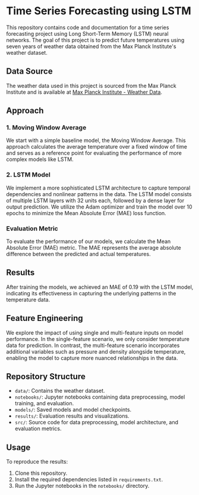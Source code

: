 # Time Series Forecasting using LSTM

This repository contains code and documentation for a time series forecasting project using Long Short-Term Memory (LSTM) neural networks. The goal of this project is to predict future temperatures using seven years of weather data obtained from the Max Planck Institute's weather dataset.

## Data Source

The weather data used in this project is sourced from the Max Planck Institute and is available at [Max Planck Institute - Weather Data](https://www.bgc-jena.mpg.de/wetter/).

## Approach

### 1. Moving Window Average

We start with a simple baseline model, the Moving Window Average. This approach calculates the average temperature over a fixed window of time and serves as a reference point for evaluating the performance of more complex models like LSTM.

### 2. LSTM Model

We implement a more sophisticated LSTM architecture to capture temporal dependencies and nonlinear patterns in the data. The LSTM model consists of multiple LSTM layers with 32 units each, followed by a dense layer for output prediction. We utilize the Adam optimizer and train the model over 10 epochs to minimize the Mean Absolute Error (MAE) loss function.

### Evaluation Metric

To evaluate the performance of our models, we calculate the Mean Absolute Error (MAE) metric. The MAE represents the average absolute difference between the predicted and actual temperatures.

## Results

After training the models, we achieved an MAE of 0.19 with the LSTM model, indicating its effectiveness in capturing the underlying patterns in the temperature data.

## Feature Engineering

We explore the impact of using single and multi-feature inputs on model performance. In the single-feature scenario, we only consider temperature data for prediction. In contrast, the multi-feature scenario incorporates additional variables such as pressure and density alongside temperature, enabling the model to capture more nuanced relationships in the data.

## Repository Structure

- `data/`: Contains the weather dataset.
- `notebooks/`: Jupyter notebooks containing data preprocessing, model training, and evaluation.
- `models/`: Saved models and model checkpoints.
- `results/`: Evaluation results and visualizations.
- `src/`: Source code for data preprocessing, model architecture, and evaluation metrics.

## Usage

To reproduce the results:

1. Clone this repository.
2. Install the required dependencies listed in `requirements.txt`.
3. Run the Jupyter notebooks in the `notebooks/` directory.
